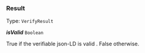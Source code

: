 

### Result

Type: `VerifyResult`



  
<article>

***isValid*** `Boolean` 

True if the verifiable json-LD is valid . False otherwise.

</article>

